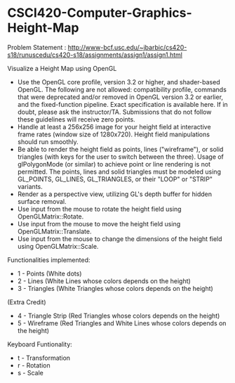 # CSCI420-Computer-Graphics-Height-Map

Problem Statement : http://www-bcf.usc.edu/~jbarbic/cs420-s18/runuscedu/cs420-s18/assignments/assign1/assign1.html

Visualize a Height Map using OpenGL

- Use the OpenGL core profile, version 3.2 or higher, and shader-based OpenGL. The following are not allowed: compatibility profile, commands that were deprecated and/or removed in OpenGL version 3.2 or earlier, and the fixed-function pipeline. Exact specification is available here. If in doubt, please ask the instructor/TA. Submissions that do not follow these guidelines will receive zero points.
- Handle at least a 256x256 image for your height field at interactive frame rates (window size of 1280x720). Height field manipulations should run smoothly.
- Be able to render the height field as points, lines ("wireframe"), or solid triangles (with keys for the user to switch between the three). Usage of glPolygonMode (or similar) to achieve point or line rendering is not permitted. The points, lines and solid triangles must be modeled using GL_POINTS, GL_LINES, GL_TRIANGLES, or their "LOOP" or "STRIP" variants.
- Render as a perspective view, utilizing GL's depth buffer for hidden surface removal.
- Use input from the mouse to rotate the height field using OpenGLMatrix::Rotate.
- Use input from the mouse to move the height field using OpenGLMatrix::Translate.
- Use input from the mouse to change the dimensions of the height field using OpenGLMatrix::Scale.

Functionalities implemented:
- 1 - Points (White dots)
- 2 - Lines (White Lines whose colors depends on the height)
- 3 - Triangles (White Triangles whose colors depends on the height)

(Extra Credit)
- 4 - Triangle Strip (Red Triangles whose colors depends on the height)
- 5 - Wireframe (Red Triangles and White Lines whose colors depends on the height)

Keyboard Funtionality:
- t - Transformation
- r - Rotation
- s - Scale
